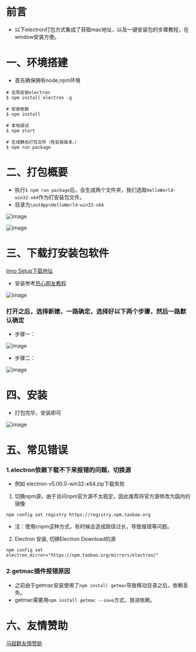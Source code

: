 # 前言
- 以下electron打包方式集成了获取mac地址，以及一键安装包的步骤教程，在window安装方便。

# 一、环境搭建
- 首先确保拥有node,npm环境
```
# 全局安装electron
$ npm install electron -g

# 安装依赖
$ npm install

# 本地调试
$ npm start 

# 生成静态打包文件（免安装版本，）
$ npm run package

```

# 二、打包概要
- 执行`$ npm run package`后，会生成两个文件夹，我们选取`HelloWorld-win32-x64`作为打安装包文件。
- 目录为`\outApp\HelloWorld-win32-x64`

![image](https://user-images.githubusercontent.com/18028533/56497636-04cf2d00-6531-11e9-8652-2ed5b80b01c0.png)

![image](https://user-images.githubusercontent.com/18028533/56497248-5d052f80-652f-11e9-86fd-e890577bd6d6.png)

# 三、下载打安装包软件
[Inno Setup下载地址](https://pc.qq.com/detail/13/detail_1313.html)
- 安装参考[热心网友教程](https://www.cnblogs.com/kakayang/p/9559777.html)

![image](https://user-images.githubusercontent.com/18028533/56497449-1b28b900-6530-11e9-84fe-e92c9383f603.png)

### 打开之后，选择新建，一路确定，选择好以下两个步骤，然后一路默认确定
- 步骤一：

![image](https://user-images.githubusercontent.com/18028533/56497510-5fb45480-6530-11e9-9a67-6fb446c072b9.png)

- 步骤二：

![image](https://user-images.githubusercontent.com/18028533/56497569-ac982b00-6530-11e9-8988-f8bfca5545d4.png)

# 四、安装
- 打包完毕，安装即可

![image](https://user-images.githubusercontent.com/18028533/56498083-d0f50700-6532-11e9-949e-afad74c19114.png)

# 五、常见错误

### 1.electron依赖下载不下来报错的问题，切换源
- 例如 electron-v5.00.0-win32-x64.zip下载失败
1. 切换npm源，由于访问npm官方源不太稳定，因此推荐将官方源修改为国内的镜像

`npm config set registry https://registry.npm.taobao.org`

- 注：使用cnpm这种方式，有时候会造成路径过长，导致报错等问题。

2. Electron 安装, 切换Electron Download的源

`npm config set electron_mirror="https://npm.taobao.org/mirrors/electron/"`

### 2.getmac插件报错原因
- 之前由于getmac安装使用了`npm install getmac`导致移动目录之后，依赖丢失。
- getmac需要用`npm install getmac --save`方式，放进依赖。

# 六、友情赞助
[马超群友情赞助](https://note.youdao.com/ynoteshare1/index.html?id=522fe35f2a9047045200895b7383f03f&type=note)
